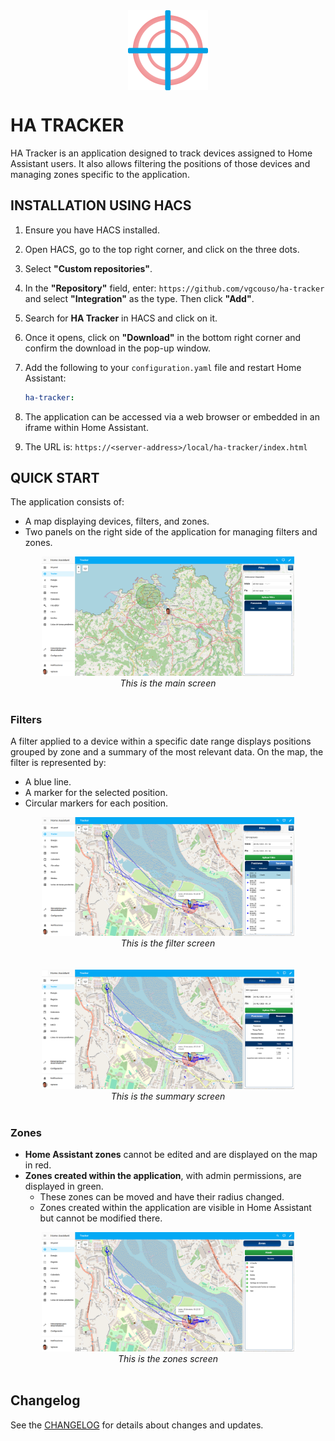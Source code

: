 <div style="text-align: center;">
  <img src="https://raw.githubusercontent.com/vgcouso/ha-tracker/main/docs/images/logo_512x512.png" alt="HA Tracker logo" width="128" height="128" style="display: block; margin: 0 auto;" />
</div>

# HA TRACKER

HA Tracker is an application designed to track devices assigned to Home Assistant users.
It also allows filtering the positions of those devices and managing zones specific to the application.


## INSTALLATION USING HACS

1. Ensure you have HACS installed.
2. Open HACS, go to the top right corner, and click on the three dots.
3. Select **"Custom repositories"**.
4. In the **"Repository"** field, enter: `https://github.com/vgcouso/ha-tracker` and select **"Integration"** as the type. Then click **"Add"**.
5. Search for **HA Tracker** in HACS and click on it.
6. Once it opens, click on **"Download"** in the bottom right corner and confirm the download in the pop-up window.
7. Add the following to your `configuration.yaml` file and restart Home Assistant:

   ```yaml
   ha-tracker:
   ```

8. The application can be accessed via a web browser or embedded in an iframe within Home Assistant.
9. The URL is: `https://<server-address>/local/ha-tracker/index.html`


## QUICK START

The application consists of:
- A map displaying devices, filters, and zones.
- Two panels on the right side of the application for managing filters and zones.

<div align="center">
  <img src="https://raw.githubusercontent.com/vgcouso/ha-tracker/main/docs/images/start.png" alt="HA Tracker main screen" style="width: 80%; max-width: 100%; height: auto;" />
  <br>
  <em>This is the main screen</em>
</div>
<br>


### Filters
A filter applied to a device within a specific date range displays positions grouped by zone and a summary of the most relevant data.
On the map, the filter is represented by:
- A blue line.
- A marker for the selected position.
- Circular markers for each position.

<div align="center">
  <img src="https://raw.githubusercontent.com/vgcouso/ha-tracker/main/docs/images/filter.png" alt="HA Tracker filter screen" style="width: 80%; max-width: 100%; height: auto;" />
  <br>
  <em>This is the filter screen</em>
</div>
<br>
<br>
<div align="center">
  <img src="https://raw.githubusercontent.com/vgcouso/ha-tracker/main/docs/images/summary.png" alt="HA Tracker summary screen" style="width: 80%; max-width: 100%; height: auto;" />
  <br>
  <em>This is the summary screen</em>
</div>
<br>


### Zones
- **Home Assistant zones** cannot be edited and are displayed on the map in red.
- **Zones created within the application**, with admin permissions, are displayed in green.
  - These zones can be moved and have their radius changed.
  - Zones created within the application are visible in Home Assistant but cannot be modified there.

<div align="center">
  <img src="https://raw.githubusercontent.com/vgcouso/ha-tracker/main/docs/images/zones.png" alt="HA Tracker zones screen" style="width: 80%; max-width: 100%; height: auto;" />
  <br>
  <em>This is the zones screen</em>
</div>
<br>


## Changelog
See the [CHANGELOG](CHANGELOG.md) for details about changes and updates.
